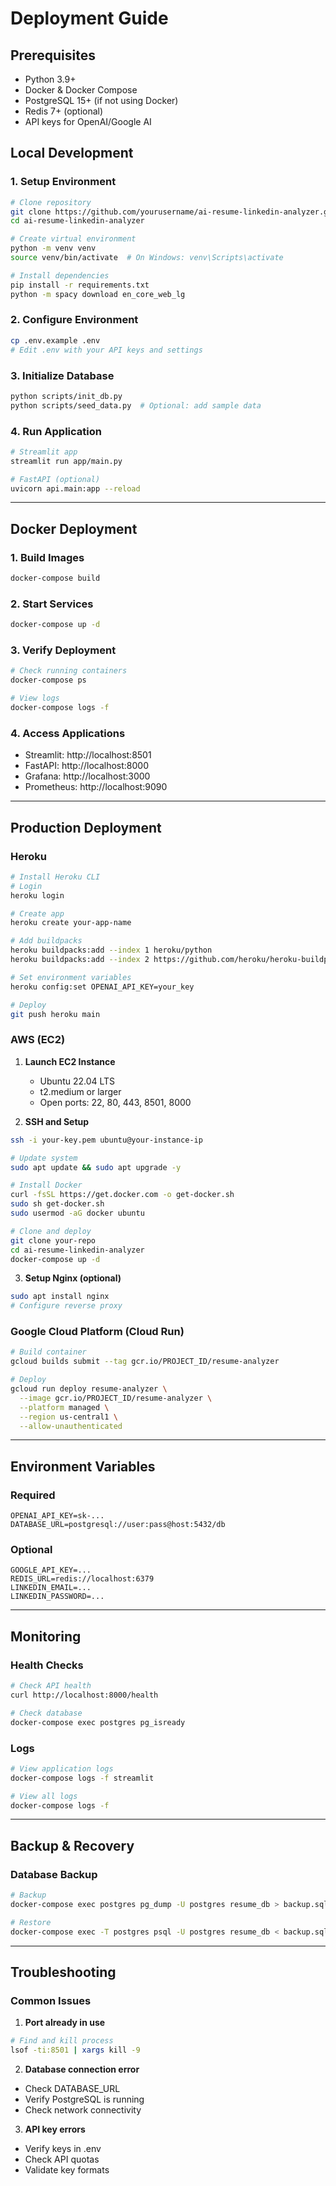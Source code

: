 # Deployment Guide

## Prerequisites

- Python 3.9+
- Docker & Docker Compose
- PostgreSQL 15+ (if not using Docker)
- Redis 7+ (optional)
- API keys for OpenAI/Google AI

## Local Development

### 1. Setup Environment

```bash
# Clone repository
git clone https://github.com/yourusername/ai-resume-linkedin-analyzer.git
cd ai-resume-linkedin-analyzer

# Create virtual environment
python -m venv venv
source venv/bin/activate  # On Windows: venv\Scripts\activate

# Install dependencies
pip install -r requirements.txt
python -m spacy download en_core_web_lg
```

### 2. Configure Environment

```bash
cp .env.example .env
# Edit .env with your API keys and settings
```

### 3. Initialize Database

```bash
python scripts/init_db.py
python scripts/seed_data.py  # Optional: add sample data
```

### 4. Run Application

```bash
# Streamlit app
streamlit run app/main.py

# FastAPI (optional)
uvicorn api.main:app --reload
```

---

## Docker Deployment

### 1. Build Images

```bash
docker-compose build
```

### 2. Start Services

```bash
docker-compose up -d
```

### 3. Verify Deployment

```bash
# Check running containers
docker-compose ps

# View logs
docker-compose logs -f
```

### 4. Access Applications

- Streamlit: http://localhost:8501
- FastAPI: http://localhost:8000
- Grafana: http://localhost:3000
- Prometheus: http://localhost:9090

---

## Production Deployment

### Heroku

```bash
# Install Heroku CLI
# Login
heroku login

# Create app
heroku create your-app-name

# Add buildpacks
heroku buildpacks:add --index 1 heroku/python
heroku buildpacks:add --index 2 https://github.com/heroku/heroku-buildpack-apt

# Set environment variables
heroku config:set OPENAI_API_KEY=your_key

# Deploy
git push heroku main
```

### AWS (EC2)

1. **Launch EC2 Instance**
   - Ubuntu 22.04 LTS
   - t2.medium or larger
   - Open ports: 22, 80, 443, 8501, 8000

2. **SSH and Setup**
```bash
ssh -i your-key.pem ubuntu@your-instance-ip

# Update system
sudo apt update && sudo apt upgrade -y

# Install Docker
curl -fsSL https://get.docker.com -o get-docker.sh
sudo sh get-docker.sh
sudo usermod -aG docker ubuntu

# Clone and deploy
git clone your-repo
cd ai-resume-linkedin-analyzer
docker-compose up -d
```

3. **Setup Nginx (optional)**
```bash
sudo apt install nginx
# Configure reverse proxy
```

### Google Cloud Platform (Cloud Run)

```bash
# Build container
gcloud builds submit --tag gcr.io/PROJECT_ID/resume-analyzer

# Deploy
gcloud run deploy resume-analyzer \
  --image gcr.io/PROJECT_ID/resume-analyzer \
  --platform managed \
  --region us-central1 \
  --allow-unauthenticated
```

---

## Environment Variables

### Required
```
OPENAI_API_KEY=sk-...
DATABASE_URL=postgresql://user:pass@host:5432/db
```

### Optional
```
GOOGLE_API_KEY=...
REDIS_URL=redis://localhost:6379
LINKEDIN_EMAIL=...
LINKEDIN_PASSWORD=...
```

---

## Monitoring

### Health Checks

```bash
# Check API health
curl http://localhost:8000/health

# Check database
docker-compose exec postgres pg_isready
```

### Logs

```bash
# View application logs
docker-compose logs -f streamlit

# View all logs
docker-compose logs -f
```

---

## Backup & Recovery

### Database Backup

```bash
# Backup
docker-compose exec postgres pg_dump -U postgres resume_db > backup.sql

# Restore
docker-compose exec -T postgres psql -U postgres resume_db < backup.sql
```

---

## Troubleshooting

### Common Issues

1. **Port already in use**
```bash
# Find and kill process
lsof -ti:8501 | xargs kill -9
```

2. **Database connection error**
- Check DATABASE_URL
- Verify PostgreSQL is running
- Check network connectivity

3. **API key errors**
- Verify keys in .env
- Check API quotas
- Validate key formats
